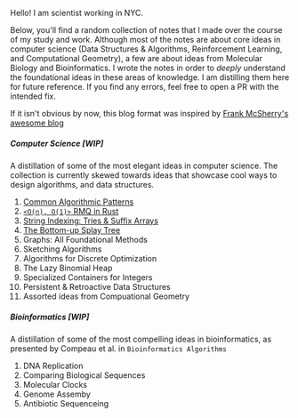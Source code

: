 Hello! I am scientist working in NYC. 

Below, you'll find a random collection of notes that I made over the course of my study and work. Although most of the notes are about core ideas in computer science (Data Structures & Algorithms, Reinforcement Learning, and Computational Geometry), a few are about ideas from Molecular Biology and Bioinformatics.  I wrote the notes in order to _deeply_ understand the foundational ideas in these areas of knowledge. I am distilling them here for future reference. If you find any errors, feel free to open a PR with the intended fix.

If it isn't obvious by now, this blog format was inspired by [Frank McSherry's awesome blog](https://github.com/frankmcsherry/blog)

##### Computer Science [WIP]
A distillation of some of the most elegant ideas in computer science. The collection is currently skewed towards ideas that showcase cool ways to design algorithms, and data structures.
1. [Common Algorithmic Patterns](https://www.notion.so/A-note-on-algorithmic-design-patterns-20e50d39c99945e3ad8dfb804177ab3f)
1. [`<O(n), O(1)>` RMQ in Rust](https://github.com/jlikhuva/blog/blob/main/posts/rmq.md)
2. [String Indexing: Tries & Suffix Arrays](https://github.com/jlikhuva/blog/blob/main/posts/string_indexing.md)
3. [The Bottom-up Splay Tree](https://github.com/jlikhuva/blog/blob/main/posts/splay.md)
4. Graphs: All Foundational Methods
5. Sketching Algorithms
6. Algorithms for Discrete Optimization
7. The Lazy Binomial Heap
8. Specialized Containers for Integers
9.  Persistent & Retroactive Data Structures
10. Assorted ideas from Compuational Geometry

#####  Bioinformatics [WIP]
A distillation of some of the most compelling ideas in bioinformatics, as presented by Compeau et al. in `Bioinformatics Algorithms` 
1. DNA Replication
2. Comparing Biological Sequences
3. Molecular Clocks
4. Genome Assemby
5. Antibiotic Sequenceing

